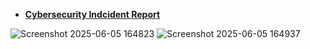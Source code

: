- **[Cybersecurity Indcident Report](https://docs.google.com/document/d/10audbLsusddjjJ4sr2alPt4pHEEeel2897isSaeCZ48/edit?usp=sharing)**

![Screenshot 2025-06-05 164823](https://github.com/user-attachments/assets/13cbb73d-22ac-4d15-9ef1-e97e4a72b9fa)
![Screenshot 2025-06-05 164937](https://github.com/user-attachments/assets/2ac64bed-faa8-477f-93a6-91a3d5a42449)
